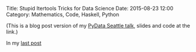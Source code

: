Title: Stupid Itertools Tricks for Data Science
Date: 2015-08-23 12:00
Category: Mathematics, Code, Haskell, Python

(This is a blog post version of my <a href ="https://github.com/joelgrus/stupid-itertools-tricks-pydata">PyData Seattle talk</a>, slides and code at the link.)

In my <a href="https://joelgrus.com/2015/07/07/haskell-style-fibonacci-in-python/">last post</a>
